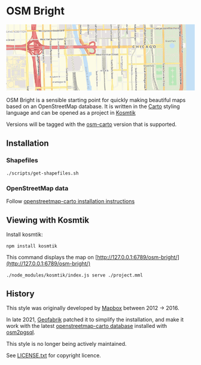 # OSM Bright

![screenshot](./preview.png)

OSM Bright is a sensible starting point for quickly making beautiful maps based on an OpenStreetMap database. It is written in the [Carto](https://github.com/kosmtik/kosmtik) styling language and can be opened as a project in [Kosmtik](https://github.com/kosmtik/kosmtik)

Versions will be tagged with the [osm-carto](https://github.com/gravitystorm/openstreetmap-carto) version that is supported.

## Installation

### Shapefiles

	./scripts/get-shapefiles.sh

### OpenStreetMap data

Follow [openstreetmap-carto installation instructions](https://github.com/gravitystorm/openstreetmap-carto/blob/master/INSTALL.md#openstreetmap-data)

## Viewing with Kosmtik

Install kosmtik:

	npm install kosmtik

This command displays the map on [http://127.0.0.1:6789/osm-bright/](http://127.0.0.1:6789/osm-bright/)

	./node_modules/kosmtik/index.js serve ./project.mml

## History

This style was originally developed by [Mapbox](https://github.com/mapbox/osm-bright) between 2012 → 2016.

In late 2021, [Geofabrik](https://www.geofabrik.de/) patched it to simplify the installation, and make it work with the latest [openstreetmap-carto database](https://github.com/gravitystorm/openstreetmap-carto) installed with [osm2pgsql](https://osm2pgsql.org/).

This style is no longer being actively maintained.

See [LICENSE.txt](./LICENSE.txt) for copyright licence.
